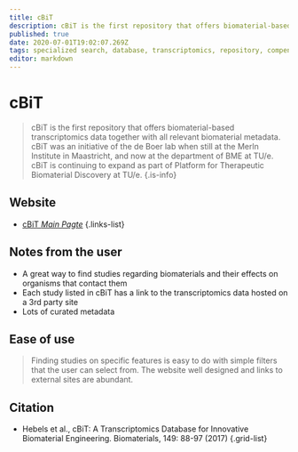 ```yaml
---
title: cBiT
description: cBiT is the first repository that offers biomaterial-based transcriptomics data together with all relevant biomaterial metadata.
published: true
date: 2020-07-01T19:02:07.269Z
tags: specialized search, database, transcriptomics, repository, compendium, organism-specific
editor: markdown
---
```


# cBiT

> cBiT is the first repository that offers biomaterial-based transcriptomics data together with all relevant biomaterial metadata. cBiT was an initiative of the de Boer lab when still at the Merln Institute in Maastricht, and now at the department of BME at TU/e. cBiT is continuing to expand as part of Platform for Therapeutic Biomaterial Discovery at TU/e. 
{.is-info}

 

## Website 
- [cBiT *Main Pagte*](https://cbit.bmt.tue.nl/welcome)
 {.links-list}

## Notes from the user
- A great way to find studies regarding biomaterials and their effects on organisms that contact them
- Each study listed in cBiT has a link to the transcriptomics data hosted on a 3rd party site
- Lots of curated metadata

## Ease of use
> Finding studies on specific features is easy to do with simple filters that the user can select from. The website well designed and links to external sites are abundant.



## Citation

- Hebels et al., cBiT: A Transcriptomics Database for Innovative Biomaterial Engineering. Biomaterials, 149: 88-97 (2017)
{.grid-list}